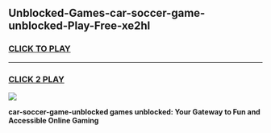 
## Unblocked-Games-car-soccer-game-unblocked-Play-Free-xe2hl
<h3>
<a href="https://premium76.site?title=car-soccer-game-unblocked&ref=23A">CLICK TO PLAY</a></h3>
<hr>

<h3>
<a href="https://premium76.site?title=car-soccer-game-unblocked&ref=23A">CLICK 2 PLAY</a>
  
</h3>

<a href="https://premium76.site?title=car-soccer-game-unblocked&ref=23A"><img src="https://clearcache.store/games.png"></a>


**car-soccer-game-unblocked games unblocked: Your Gateway to Fun and Accessible Online Gaming**
